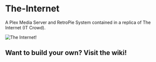 # The-Internet
A Plex Media Server and RetroPie System contained in a replica of The Internet (IT Crowd).

![The Internet!](https://imagehost.imageupload.net/2020/02/22/20200101_103832.jpg)

## Want to build your own? Visit the wiki!
